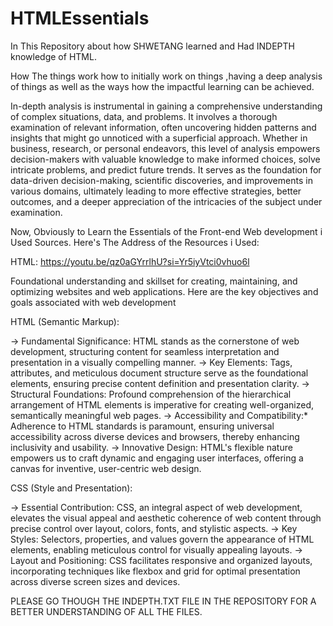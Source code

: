 # HTMLEssentials
In This Repository about how SHWETANG learned and Had INDEPTH knowledge of HTML. 

How The things work how to initially work on  things ,having a deep analysis of things as well as the ways how the impactful learning can be achieved.

In-depth analysis is instrumental in gaining a comprehensive understanding of complex situations, data, and problems. It involves a thorough examination of relevant information, often uncovering hidden patterns and insights that might go unnoticed with a superficial approach. Whether in business, research, or personal endeavors, this level of analysis empowers decision-makers with valuable knowledge to make informed choices, solve intricate problems, and predict future trends. It serves as the foundation for data-driven decision-making, scientific discoveries, and improvements in various domains, ultimately leading to more effective strategies, better outcomes, and a deeper appreciation of the intricacies of the subject under examination.

Now, Obviously to Learn the Essentials of the Front-end Web development i Used Sources.
Here's The Address of the Resources i Used:

HTML:
https://youtu.be/qz0aGYrrlhU?si=Yr5iyVtci0vhuo6l   

Foundational understanding and skillset for creating, maintaining, and optimizing websites and web applications. Here are the key objectives and goals associated with web development 

HTML (Semantic Markup):

-> Fundamental Significance: HTML stands as the cornerstone of web development, structuring content for seamless interpretation and presentation in a visually compelling manner.
-> Key Elements: Tags, attributes, and meticulous document structure serve as the foundational elements, ensuring precise content definition and presentation clarity.
-> Structural Foundations: Profound comprehension of the hierarchical arrangement of HTML elements is imperative for creating well-organized, semantically meaningful web pages.
-> Accessibility and Compatibility:* Adherence to HTML standards is paramount, ensuring universal accessibility across diverse devices and browsers, thereby enhancing inclusivity and usability.
-> Innovative Design: HTML's flexible nature empowers us to craft dynamic and engaging user interfaces, offering a canvas for inventive, user-centric web design.

CSS (Style and Presentation):

-> Essential Contribution: CSS, an integral aspect of web development, elevates the visual appeal and aesthetic coherence of web content through precise control over layout, colors, fonts, and stylistic aspects.
-> Key Styles: Selectors, properties, and values govern the appearance of HTML elements, enabling meticulous control for visually appealing layouts.
-> Layout and Positioning: CSS facilitates responsive and organized layouts, incorporating techniques like flexbox and grid for optimal presentation across diverse screen sizes and devices.

PLEASE GO THOUGH THE INDEPTH.TXT FILE IN THE REPOSITORY FOR  A BETTER UNDERSTANDING OF ALL THE FILES. 
 
